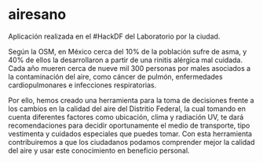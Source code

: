 airesano
========

Aplicación realizada en el #HackDF del Laboratorio por la ciudad. 


Según la OSM, en México cerca del 10% de la población sufre de asma, y 40% de ellos la desarrollaron a partir de una rinitis alérgica mal cuidada. Cada año mueren cerca de nueve mil 300 personas por males asociados a la contaminación del aire, como cáncer de pulmón, enfermedades cardiopulmonares e infecciones respiratorias.

Por ello, hemos creado una herramienta para la toma de decisiones frente a los cambios en la calidad del aire del Distritio Federal, la cual tomando en cuenta diferentes factores como ubicación, clima y radiación UV, te dará recomendaciones para decidir oportunamente el medio de transporte, tipo vestimenta y cuidados especiales que puedes tomar. Con esta herramienta contribuiremos a que los ciudadanos podamos comprender mejor la calidad del aire y usar este conocimiento en beneficio personal.

